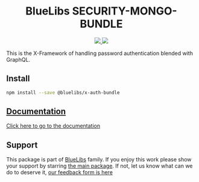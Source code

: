 <h1 align="center">BlueLibs SECURITY-MONGO-BUNDLE</h1>

<p align="center">
  <a href="https://travis-ci.org/bluelibs/x-auth-bundle">
    <img src="https://api.travis-ci.org/bluelibs/x-auth-bundle.svg?branch=master" />
  </a>
  <a href="https://coveralls.io/github/bluelibs/x-auth-bundle?branch=master">
    <img src="https://coveralls.io/repos/github/bluelibs/x-auth-bundle/badge.svg?branch=master" />
  </a>
</p>

This is the X-Framework of handling password authentication blended with GraphQL.

## Install

```bash
npm install --save @bluelibs/x-auth-bundle
```

## [Documentation](./DOCUMENTATION.md)

[Click here to go to the documentation](./DOCUMENTATION.md)

## Support

This package is part of [BlueLibs](https://www.bluelibs.com) family. If you enjoy this work please show your support by starring [the main package](https://github.com/bluelibs/bluelibs). If not, let us know what can we do to deserve it, [our feedback form is here](https://forms.gle/DTMg5Urgqey9QqLFA)
